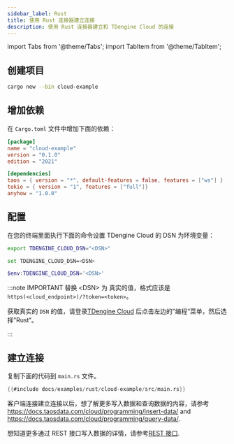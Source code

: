 ```yaml
---
sidebar_label: Rust
title: 使用 Rust 连接器建立连接
description: 使用 Rust 连接器建立和 TDengine Cloud 的连接
---
```

<!-- exclude -->
import Tabs from '@theme/Tabs';
import TabItem from '@theme/TabItem';

<!-- exclude-end -->
## 创建项目

```bash
cargo new --bin cloud-example
```

## 增加依赖

在 `Cargo.toml` 文件中增加下面的依赖：

```toml title="Cargo.toml"
[package]
name = "cloud-example"
version = "0.1.0"
edition = "2021"

[dependencies]
taos = { version = "*", default-features = false, features = ["ws"] }
tokio = { version = "1", features = ["full"]}
anyhow = "1.0.0" 
```

## 配置

在您的终端里面执行下面的命令设置 TDengine Cloud 的 DSN 为环境变量：

<Tabs defaultValue="bash">
<TabItem value="bash" label="Bash">

```bash
export TDENGINE_CLOUD_DSN="<DSN>"
```

</TabItem>
<TabItem value="cmd" label="CMD">

```bash
set TDENGINE_CLOUD_DSN=<DSN>
```

</TabItem>
<TabItem value="powershell" label="Powershell">

```powershell
$env:TDENGINE_CLOUD_DSN='<DSN>'
```

</TabItem>
</Tabs>

<!-- exclude -->
:::note IMPORTANT
替换 <DSN\> 为 真实的值，格式应该是 `https(<cloud_endpoint>)/?token=<token>`。

获取真实的 `DSN` 的值，请登录[TDengine Cloud](https://cloud.taosdata.com) 后点击左边的”编程“菜单，然后选择”Rust“。

:::
<!-- exclude-end -->

## 建立连接

复制下面的代码到 `main.rs` 文件。

```rust title="main.rs"
{{#include docs/examples/rust/cloud-example/src/main.rs}}
```

客户端连接建立连接以后，想了解更多写入数据和查询数据的内容，请参考 <https://docs.taosdata.com/cloud/programming/insert-data/> and <https://docs.taosdata.com/cloud/programming/query-data/>.

想知道更多通过 REST 接口写入数据的详情，请参考[REST 接口](https://docs.taosdata.com/cloud/programming/connector/rest-api/).
